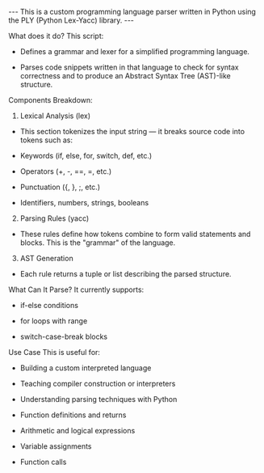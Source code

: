--- This is a custom programming language parser written in Python using the PLY (Python Lex-Yacc) library. ---

What does it do?
This script:

- Defines a grammar and lexer for a simplified programming language.

- Parses code snippets written in that language to check for syntax correctness and to produce an Abstract Syntax Tree (AST)-like structure.


Components Breakdown:
1. Lexical Analysis (lex)
- This section tokenizes the input string — it breaks source code into tokens such as:

- Keywords (if, else, for, switch, def, etc.)

- Operators (+, -, ==, =, etc.)

- Punctuation ({, }, ;, etc.)

- Identifiers, numbers, strings, booleans


2. Parsing Rules (yacc)
- These rules define how tokens combine to form valid statements and blocks. This is the "grammar" of the language.


3. AST Generation
- Each rule returns a tuple or list describing the parsed structure.


What Can It Parse?
It currently supports:

- if-else conditions

- for loops with range

- switch-case-break blocks


Use Case
This is useful for:

- Building a custom interpreted language

- Teaching compiler construction or interpreters

- Understanding parsing techniques with Python



- Function definitions and returns

- Arithmetic and logical expressions

- Variable assignments

- Function calls
